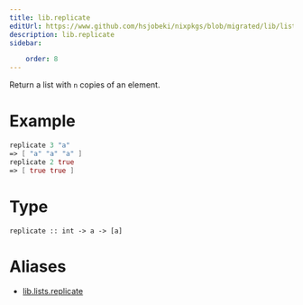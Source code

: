 ```yaml
---
title: lib.replicate
editUrl: https://www.github.com/hsjobeki/nixpkgs/blob/migrated/lib/lists.nix#L531C15
description: lib.replicate
sidebar:

    order: 8
---
```


Return a list with `n` copies of an element.

# Example

```nix
replicate 3 "a"
=> [ "a" "a" "a" ]
replicate 2 true
=> [ true true ]
```

# Type

```
replicate :: int -> a -> [a]
```


# Aliases

- [lib.lists.replicate](/nix-doc-comments/reference/lib/lists/lib-lists-replicate)


